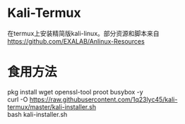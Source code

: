 # Kali-Termux
在termux上安装精简版kali-linux。部分资源和脚本来自 https://github.com/EXALAB/Anlinux-Resources
# 食用方法
pkg install wget openssl-tool proot busybox -y  
curl -O https://raw.githubusercontent.com/1q23lyc45/kali-termux/master/kali-installer.sh  
bash kali-installer.sh
